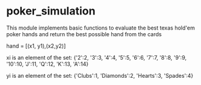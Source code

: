 # poker_simulation

This module implements basic functions to evaluate the best texas hold'em poker hands and return the best possible hand from the cards

hand = [(x1, y1),(x2,y2)]

xi is an element of the set: {'2':2, '3':3, '4':4, '5':5, '6':6, '7':7,  '8':8,  '9':9,  '10':10,  'J':11,  'Q':12,  'K':13, 'A':14}

yi is an element of the set: {'Clubs':1, 'Diamonds':2, 'Hearts':3, 'Spades':4}
